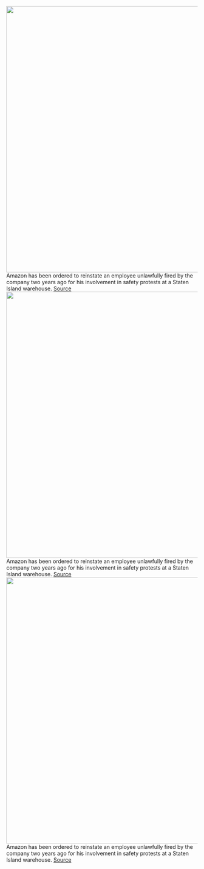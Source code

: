 <img src='https://cdn.vox-cdn.com/thumbor/sGYaiGH88iopWREves0WL4cTcpY=/0x0:2040x1360/1200x800/filters:focal(857x517:1183x843)/cdn.vox-cdn.com/uploads/chorus_image/image/70765677/ngarun_181114_1777_amazon_0001.0.jpg' width='700px' /><br/>
Amazon has been ordered to reinstate an employee unlawfully fired by the company two years ago for his involvement in safety protests at a Staten Island warehouse.
<a href='https://www.theverge.com/2022/4/19/23031665/amazon-warehouse-worker-gerald-bryson-jfk8-reinstate-job-protest-safety'> Source <a/><img src='https://cdn.vox-cdn.com/thumbor/sGYaiGH88iopWREves0WL4cTcpY=/0x0:2040x1360/1200x800/filters:focal(857x517:1183x843)/cdn.vox-cdn.com/uploads/chorus_image/image/70765677/ngarun_181114_1777_amazon_0001.0.jpg' width='700px' /><br/>
Amazon has been ordered to reinstate an employee unlawfully fired by the company two years ago for his involvement in safety protests at a Staten Island warehouse.
<a href='https://www.theverge.com/2022/4/19/23031665/amazon-warehouse-worker-gerald-bryson-jfk8-reinstate-job-protest-safety'> Source <a/><img src='https://cdn.vox-cdn.com/thumbor/sGYaiGH88iopWREves0WL4cTcpY=/0x0:2040x1360/1200x800/filters:focal(857x517:1183x843)/cdn.vox-cdn.com/uploads/chorus_image/image/70765677/ngarun_181114_1777_amazon_0001.0.jpg' width='700px' /><br/>
Amazon has been ordered to reinstate an employee unlawfully fired by the company two years ago for his involvement in safety protests at a Staten Island warehouse.
<a href='https://www.theverge.com/2022/4/19/23031665/amazon-warehouse-worker-gerald-bryson-jfk8-reinstate-job-protest-safety'> Source <a/>